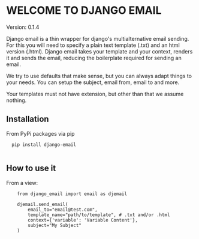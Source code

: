 **WELCOME TO DJANGO EMAIL**
=========================

Version: 0.1.4

Django email is a thin wrapper for django's multialternative email sending. For this you will need to specify a plain text template (.txt) and an html version (.html).
Django email takes your template and your context, renders it and sends the email, reducing the boilerplate required for sending an email.

We try to use defaults that make sense, but you can always adapt things to your needs. You can setup the subject, email from, email to and more.

Your templates must not have extension, but other than that we assume nothing.

Installation
------------

From PyPi packages via pip

```
  pip install django-email
  
```

How to use it
-------------

From a view:

```
    from django_email import email as djemail
    
    djemail.send_email(
        email_to="email@test.com",
        template_name="path/to/template", # .txt and/or .html
        context={'variable': 'Variable Content'},
        subject="My Subject"
    )

```
